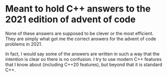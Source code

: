# Meant to hold C++ answers to the 2021 edition of advent of code

None of these answers are supposed to be clever or the most efficient. They are simply what got me the correct answers for the advent of code problems in 2021.

In fact, I would say some of the answers are written in such a way that the intention is clear so there is no confusion. I try to use modern C++ features that I know
about (including C++20 features), but beyond that it is standard C++.
